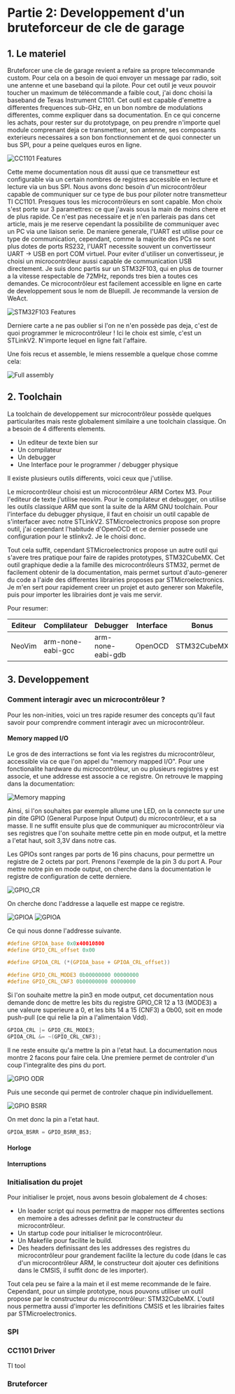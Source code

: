 # Partie 2: Developpement d'un bruteforceur de cle de garage

## 1. Le materiel

Bruteforcer une cle de garage revient a refaire sa propre telecommande custom.
Pour cela on a besoin de quoi envoyer un message par radio, soit une antenne et une baseband qui la pilote.
Pour cet outil je veux pouvoir toucher un maximum de télécommande a faible cout, j'ai donc choisi la baseband de Texas Instrument C1101.
Cet outil est capable d'emettre a differentes frequences sub-GHz, en un bon nombre de modulations differentes, comme expliquer dans sa documentation.
En ce qui concerne les achats, pour rester sur du prototypage, on peu prendre n'importe quel module comprenant deja ce transmetteur, son antenne, ses composants exterieurs necessaires a son bon fonctionnement et de quoi connecter un bus SPI, pour a peine quelques euros en ligne.

![CC1101 Features](./images/CC1101_Features.png)

Cette meme documentation nous dit aussi que ce transmetteur est configurable via un certain nombres de registres accessible en lecture et lecture via un bus SPI.
Nous avons donc besoin d'un microcontrôleur capable de communiquer sur ce type de bus pour piloter notre transmetteur TI CC1101.
Presques tous les microcontrôleurs en sont capable. Mon choix s'est porte sur 3 paramettres: ce que j'avais sous la main de moins chere et de plus rapide.
Ce n'est pas necessaire et je n'en parlerais pas dans cet article, mais je me reserve cependant la possibilite de communiquer avec un PC via une liaison serie.
De maniere generale, l'UART est utilise pour ce type de communication, cependant, comme la majorite des PCs ne sont plus dotes de ports RS232, l'UART necessite souvent un convertisseur UART -> USB en port COM virtuel.
Pour eviter d'utiliser un convertisseur, je choisi un microcontrôleur aussi capable de communication USB directement.
Je suis donc partis sur un STM32F103, qui en plus de tourner a la vitesse respectable de 72MHz, reponds tres bien a toutes ces demandes.
Ce microcontrôleur est facilement accessible en ligne en carte de developpement sous le nom de Bluepill. Je recommande la version de WeAct.

![STM32F103 Features](./images/STM32F103_Features.png)

Derniere carte a ne pas oublier si l'on ne n'en possède pas deja, c'est de quoi programmer le microcontrôleur ! Ici le choix est simle, c'est un STLinkV2.
N'importe lequel en ligne fait l'affaire.

Une fois recus et assemble, le miens ressemble a quelque chose comme cela:

![Full assembly](./images/Assembly.jpg)


## 2. Toolchain

La toolchain de developpement sur microcontrôleur possède quelques particularites mais reste globalement similaire a une toolchain classique.
On a besoin de 4 differents elements.

- Un editeur de texte bien sur
- Un compilateur
- Un debugger
- Une Interface pour le programmer / debugger physique

Il existe plusieurs outils differents, voici ceux que j'utilise.

Le microcontrôleur choisi est un microcontrôleur ARM Cortex M3.
Pour l'editeur de texte j'utilise neovim.
Pour le compilateur et debugger, on utilise les outils classique ARM que sont la suite de la ARM GNU toolchain.
Pour l'interface du debugger physique, il faut en choisir un outil capable de s'interfacer avec notre STLinkV2. STMicroelectronics propose son propre outil, j'ai cependant l'habitude d'OpenOCD et ce dernier possede une configuration pour le stlinkv2. Je le choisi donc.

Tout cela suffit, cependant STMicroelectronics propose un autre outil qui s'avere tres pratique pour faire de rapides prototypes, STM32CubeMX.
Cet outil graphique dedie a la famille des microcontrôleurs STM32, permet de facilement obtenir de la documentation, mais permet surtout d'auto-generer du code a l'aide des differentes librairies proposes par STMicroelectronics.
Je m'en sert pour rapidement creer un projet et auto generer son Makefile, puis pour importer les librairies dont je vais me servir.

Pour resumer:

| Editeur | Complilateur        | Debugger          | Interface     | Bonus         |
|---------|---------------------|-------------------|---------------|---------------|
| NeoVim  | arm-none-eabi-gcc   | arm-none-eabi-gdb | OpenOCD       | STM32CubeMX   |


## 3. Developpement

### Comment interagir avec un microcontrôleur ?

Pour les non-inities, voici un tres rapide resumer des concepts qu'il faut savoir pour comprendre comment interagir avec un microcontrôleur.

#### Memory mapped I/O
Le gros de des interractions se font via les registres du microcontrôleur, accessible via ce que l'on appel du "memory mapped I/O".
Pour une fonctionalite hardware du microcontrôleur, un ou plusieurs registres y est associe, et une addresse est associe a ce registre.
On retrouve le mapping dans la documentation:

![Memory mapping](./images/memory_map.png)

Ainsi, si l'on souhaites par exemple allume une LED, on la connecte sur une pin dite GPIO (General Purpose Input Output) du microcontrôleur, et a sa masse.
Il ne suffit ensuite plus que de communiquer au microcontrôleur via ses registres que l'on souhaite mettre cette pin en mode output, et la mettre a l'etat haut, soit 3,3V dans notre cas.

Les GPIOs sont ranges par ports de 16 pins chacuns, pour permettre un registre de 2 octets par port.
Prenons l'exemple de la pin 3 du port A.
Pour mettre notre pin en mode output, on cherche dans la documentation le registre de configuration de cette derniere.

![GPIO_CR](./images/GPIO_CR.png)


On cherche donc l'addresse a laquelle est mappe ce registre.

![GPIOA](./images/PORTA_map.png)
![GPIOA](./images/PORTA_offsets.png)

Ce qui nous donne l'addresse suivante.

```c
#define GPIOA_base 0x0x40010800
#define GPIO_CRL_offset 0x00

#define GPIOA_CRL (*(GPIOA_base + GPIOA_CRL_offset))

#define GPIO_CRL_MODE3 0b00000000 00000000
#define GPIO_CRL_CNF3 0b00000000 00000000
```

Si l'on souhaite mettre la pin3 en mode output, cet documentation nous demande donc de mettre les bits du registre GPIO_CR 12 a 13 (MODE3) a une valeure superieure a 0, et les bits 14 a 15 (CNF3) a 0b00, soit en mode push-pull (ce qui relie la pin a l'alimentaion Vdd).

```c
GPIOA_CRL |= GPIO_CRL_MODE3;
GPIOA_CRL &= ~(GPIO_CRL_CNF3);
```

Il ne reste ensuite qu'a mettre la pin a l'etat haut.
La documentation nous montre 2 facons pour faire cela.
Une premiere permet de controler d'un coup l'integralite des pins du port.

![GPIO ODR](./images/GPIO_ODR.png)

Puis une seconde qui permet de controler chaque pin individuellement.

![GPIO BSRR](./images/GPIO_BSRR.png)

On met donc la pin a l'etat haut.

```c
GPIOA_BSRR = GPIO_BSRR_BS3;
```

#### Horloge



#### Interruptions


### Initialisation du projet

Pour initialiser le projet, nous avons besoin globalement de 4 choses:

- Un loader script qui nous permettra de mapper nos differentes sections en memoire a des adresses definit par le constructeur du microcontrôleur.
- Un startup code pour initialiser le microcontrôleur.
- Un Makefile pour facilite le build.
- Des headers definissant des les addresses des registres du microcontrôleur pour grandement facilite la lecture du code (dans le cas d'un microcontrôleur ARM, le constructeur doit ajouter ces definitions dans le CMSIS, il suffit donc de les importer).

Tout cela peu se faire a la main et il est meme recommande de le faire. Cependant, pour un simple prototype, nous pouvons utiliser un outil propose par le constructeur du microcontrôleur: STM32CubeMX.
 L'outil nous permettra aussi d'importer les definitions CMSIS et les librairies faites par STMicroelectronics.

### SPI

### CC1101 Driver
TI tool

### Bruteforcer
